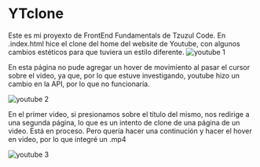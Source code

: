 # YTclone

Este es mi proyexto de FrontEnd Fundamentals de Tzuzul Code.
En .index.html hice el clone del home del website de Youtube,
con algunos cambios estéticos para que tuviera un estilo diferente. 
![youtube 1](https://user-images.githubusercontent.com/102187435/176563545-b4651d9a-e6be-4d91-af0b-b59a41512610.jpg)


En esta página no pude agregar un hover de movimiento al pasar el cursor
 sobre el video, ya que, por lo que estuve investigando, youtube hizo un 
 cambio en la API, por lo que no funcionaría.
 
 ![youtube 2](https://user-images.githubusercontent.com/102187435/176563877-562ae24c-6b7a-49d6-b18e-7e54583ab9b4.jpg)

 
 En el primer video, si presionamos sobre el título del mismo, nos redirige 
a una segunda página, lo que es un intento de clone de una página de un video. 
Está en proceso. Pero quería hacer una continución y hacer el hover en video, 
por lo que integré un .mp4
 
 
 
 ![youtube 3](https://user-images.githubusercontent.com/102187435/176563858-a0ba9ae7-9f20-4041-af5d-3fc6123e96aa.jpg)

